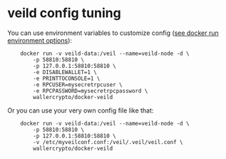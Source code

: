 veild config tuning
======================

You can use environment variables to customize config ([see docker run environment options](https://docs.docker.com/engine/reference/run/#/env-environment-variables)):

        docker run -v veild-data:/veil --name=veild-node -d \
            -p 58810:58810 \
            -p 127.0.0.1:58810:58810 \
            -e DISABLEWALLET=1 \
            -e PRINTTOCONSOLE=1 \
            -e RPCUSER=mysecretrpcuser \
            -e RPCPASSWORD=mysecretrpcpassword \
            wallercrypto/docker-veild

Or you can use your very own config file like that:

        docker run -v veild-data:/veil --name=veild-node -d \
            -p 58810:58810 \
            -p 127.0.0.1:58810:58810 \
            -v /etc/myveilconf.conf:/veil/.veil/veil.conf \
            wallercrypto/docker-veild
